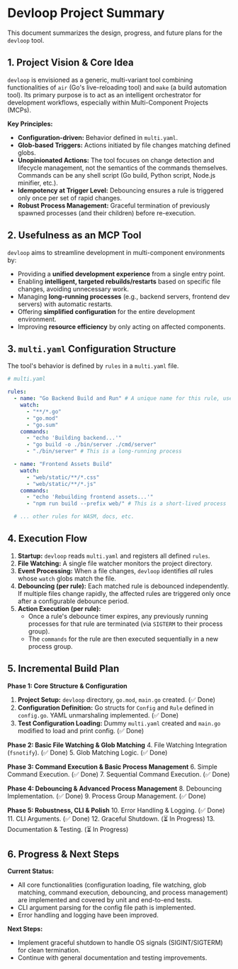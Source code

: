 # Devloop Project Summary

This document summarizes the design, progress, and future plans for the `devloop` tool.

## 1. Project Vision & Core Idea

`devloop` is envisioned as a generic, multi-variant tool combining functionalities of `air` (Go's live-reloading tool) and `make` (a build automation tool). Its primary purpose is to act as an intelligent orchestrator for development workflows, especially within Multi-Component Projects (MCPs).

**Key Principles:**
- **Configuration-driven:** Behavior defined in `multi.yaml`.
- **Glob-based Triggers:** Actions initiated by file changes matching defined globs.
- **Unopinionated Actions:** The tool focuses on change detection and lifecycle management, not the semantics of the commands themselves. Commands can be any shell script (Go build, Python script, Node.js minifier, etc.).
- **Idempotency at Trigger Level:** Debouncing ensures a rule is triggered only once per set of rapid changes.
- **Robust Process Management:** Graceful termination of previously spawned processes (and their children) before re-execution.

## 2. Usefulness as an MCP Tool

`devloop` aims to streamline development in multi-component environments by:
- Providing a **unified development experience** from a single entry point.
- Enabling **intelligent, targeted rebuilds/restarts** based on specific file changes, avoiding unnecessary work.
- Managing **long-running processes** (e.g., backend servers, frontend dev servers) with automatic restarts.
- Offering **simplified configuration** for the entire development environment.
- Improving **resource efficiency** by only acting on affected components.

## 3. `multi.yaml` Configuration Structure

The tool's behavior is defined by `rules` in a `multi.yaml` file.

```yaml
# multi.yaml

rules:
  - name: "Go Backend Build and Run" # A unique name for this rule, used for process management
    watch:
      - "**/*.go"
      - "go.mod"
      - "go.sum"
    commands:
      - "echo 'Building backend...'"
      - "go build -o ./bin/server ./cmd/server"
      - "./bin/server" # This is a long-running process

  - name: "Frontend Assets Build"
    watch:
      - "web/static/**/*.css"
      - "web/static/**/*.js"
    commands:
      - "echo 'Rebuilding frontend assets...'"
      - "npm run build --prefix web/" # This is a short-lived process

  # ... other rules for WASM, docs, etc.
```

## 4. Execution Flow

1.  **Startup:** `devloop` reads `multi.yaml` and registers all defined `rules`.
2.  **File Watching:** A single file watcher monitors the project directory.
3.  **Event Processing:** When a file changes, `devloop` identifies *all* rules whose `watch` globs match the file.
4.  **Debouncing (per rule):** Each matched rule is debounced independently. If multiple files change rapidly, the affected rules are triggered only once after a configurable debounce period.
5.  **Action Execution (per rule):**
    *   Once a rule's debounce timer expires, any previously running processes for that rule are terminated (via `SIGTERM` to their process group).
    *   The `commands` for the rule are then executed sequentially in a new process group.

## 5. Incremental Build Plan

**Phase 1: Core Structure & Configuration**
1.  **Project Setup:** `devloop` directory, `go.mod`, `main.go` created. (✅ Done)
2.  **Configuration Definition:** Go structs for `Config` and `Rule` defined in `config.go`. YAML unmarshaling implemented. (✅ Done)
3.  **Test Configuration Loading:** Dummy `multi.yaml` created and `main.go` modified to load and print config. (✅ Done)

**Phase 2: Basic File Watching & Glob Matching**
4.  File Watching Integration (`fsnotify`). (✅ Done)
5.  Glob Matching Logic. (✅ Done)

**Phase 3: Command Execution & Basic Process Management**
6.  Simple Command Execution. (✅ Done)
7.  Sequential Command Execution. (✅ Done)

**Phase 4: Debouncing & Advanced Process Management**
8.  Debouncing Implementation. (✅ Done)
9.  Process Group Management. (✅ Done)

**Phase 5: Robustness, CLI & Polish**
10. Error Handling & Logging. (✅ Done)
11. CLI Arguments. (✅ Done)
12. Graceful Shutdown. (⏳ In Progress)
13. Documentation & Testing. (⏳ In Progress)

## 6. Progress & Next Steps

**Current Status:**
- All core functionalities (configuration loading, file watching, glob matching, command execution, debouncing, and process management) are implemented and covered by unit and end-to-end tests.
- CLI argument parsing for the config file path is implemented.
- Error handling and logging have been improved.

**Next Steps:**
- Implement graceful shutdown to handle OS signals (SIGINT/SIGTERM) for clean termination.
- Continue with general documentation and testing improvements.